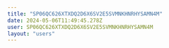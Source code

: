 ```yaml
---
title: "SP06QC626XTXDQ2D6X6SV2E5SVMNKHNRHYSAMN4M"
date: 2024-05-06T11:49:45.278Z
user: SP06QC626XTXDQ2D6X6SV2E5SVMNKHNRHYSAMN4M
layout: "users"
---
```

    
